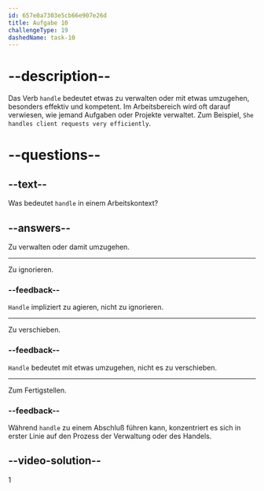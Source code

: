 ```yaml
---
id: 657e0a7303e5cb66e907e26d
title: Aufgabe 10
challengeType: 19
dashedName: task-10
---
```


# --description--

Das Verb `handle` bedeutet etwas zu verwalten oder mit etwas umzugehen, besonders effektiv und kompetent. Im Arbeitsbereich wird oft darauf verwiesen, wie jemand Aufgaben oder Projekte verwaltet. Zum Beispiel, `She handles client requests very efficiently`.

# --questions--

## --text--

Was bedeutet `handle` in einem Arbeitskontext?

## --answers--

Zu verwalten oder damit umzugehen.

---

Zu ignorieren.

### --feedback--

`Handle` impliziert zu agieren, nicht zu ignorieren.

---

Zu verschieben.

### --feedback--

`Handle` bedeutet mit etwas umzugehen, nicht es zu verschieben.

---

Zum Fertigstellen.

### --feedback--

Während `handle` zu einem Abschluß führen kann, konzentriert es sich in erster Linie auf den Prozess der Verwaltung oder des Handels.

## --video-solution--

1
